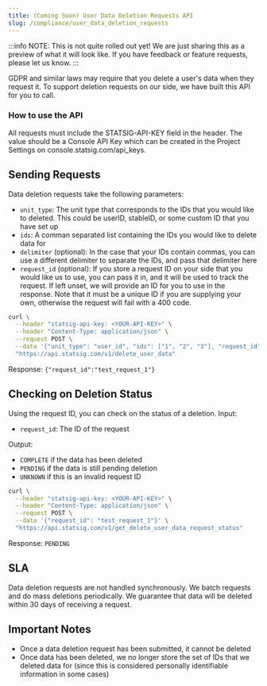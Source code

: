 ```yaml
---
title: (Coming Soon) User Data Deletion Requests API
slug: /compliance/user_data_deletion_requests
---
```


:::info
NOTE: This is not quite rolled out yet! We are just sharing this as a preview of what it will look like. If you have feedback or feature requests, please let us know.
:::

GDPR and similar laws may require that you delete a user's data when they request it. To support deletion requests on our side, we have built this API for you to call.

### How to use the API

All requests must include the STATSIG-API-KEY field in the header. The value should be a Console API Key which can be created in the Project Settings on console.statsig.com/api_keys.

## Sending Requests

Data deletion requests take the following parameters:
- `unit_type`: The unit type that corresponds to the IDs that you would like to deleted. This could be userID, stableID, or some custom ID that you have set up
- `ids`: A comman separated list containing the IDs you would like to delete data for
- `delimiter` (optional): In the case that your IDs contain commas, you can use a different delimiter to separate the IDs, and pass that delimiter here
- `request_id` (optional): If you store a request ID on your side that you would like us to use, you can pass it in, and it will be used to track the request. If left unset, we will provide an ID for you to use in the response. Note that it must be a unique ID if you are supplying your own, otherwise the request will fail with a 400 code.

```bash
curl \
  --header "statsig-api-key: <YOUR-API-KEY>" \
  --header "Content-Type: application/json" \
  --request POST \
  --data '{"unit_type": "user_id", "ids": ["1", "2", "3"], "request_id": "test_request_1"}' \
  "https://api.statsig.com/v1/delete_user_data"
```

Response:
`{"request_id":"test_request_1"}`

## Checking on Deletion Status

Using the request ID, you can check on the status of a deletion.
Input:
- `request_id`: The ID of the request

Output:
- `COMPLETE` if the data has been deleted
- `PENDING` if the data is still pending deletion
- `UNKNOWN` if this is an invalid request ID

```bash
curl \
  --header "statsig-api-key: <YOUR-API-KEY>" \
  --header "Content-Type: application/json" \
  --request POST \
  --data '{"request_id": "test_request_1"}' \
  "https://api.statsig.com/v1/get_delete_user_data_request_status"
```

Response:
`PENDING`

## SLA
Data deletion requests are not handled synchronously. We batch requests and do mass deletions periodically. We guarantee that data will be deleted within 30 days of receiving a request.

## Important Notes
- Once a data deletion request has been submitted, it cannot be deleted
- Once data has been deleted, we no longer store the set of IDs that we deleted data for (since this is considered personally identifiable information in some cases)
